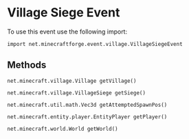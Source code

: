# Village Siege Event

To use this event use the following import:
```groovy:no-line-numbers
import net.minecraftforge.event.village.VillageSiegeEvent
```

## Methods
```groovy:no-line-numbers
net.minecraft.village.Village getVillage()
```

```groovy:no-line-numbers
net.minecraft.village.VillageSiege getSiege()
```

```groovy:no-line-numbers
net.minecraft.util.math.Vec3d getAttemptedSpawnPos()
```

```groovy:no-line-numbers
net.minecraft.entity.player.EntityPlayer getPlayer()
```

```groovy:no-line-numbers
net.minecraft.world.World getWorld()
```

